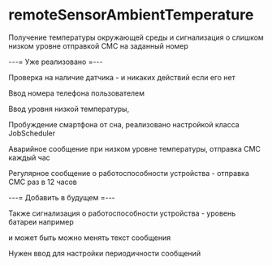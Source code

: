 # remoteSensorAmbientTemperature

Получение температуры окружающей среды и сигнализация о слишком низком уровне отправкой СМС на заданный номер


---= Уже реализовано =---

Проверка на наличие датчика - и никаких действий если его нет

Ввод номера телефона пользователем

Ввод уровня низкой температуры,

Пробуждение смартфона от сна, реализовано настройкой класса JobScheduler

Аварийное сообщение при низком уровне температуры, отправка СМС каждый час

Регулярное сообщение о работоспособности устройства - отправка СМС раз в 12 часов

---= Добавить в будущем =---

Также сигнализация о работоспособности устройства - уровень батареи например

и может быть можно менять текст сообщения

Нужен ввод для настройки периодичности сообщений
